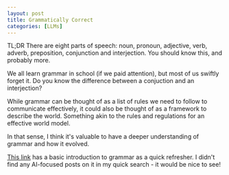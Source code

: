 ```yaml
---
layout: post
title: Grammatically Correct
categories: [LLMs]
---
```


TL;DR There are eight parts of speech: noun, pronoun, adjective, verb, adverb, preposition, conjunction and interjection. You should know this, and probably more.

We all learn grammar in school (if we paid attention), but most of us swiftly forget it. Do you know the difference between a conjuction and an interjection? 

While grammar can be thought of as a list of rules we need to follow to communicate effectively, it could also be thought of as a framework to describe the world. Something akin to the rules and regulations for an effective world model.

In that sense, I think it's valuable to have a deeper understanding of grammar and how it evolved.

[This link](https://www.dailywritingtips.com/english-grammar-101-all-you-need-to-know/) has a basic introduction to grammar as a quick refresher. I didn't find any AI-focused posts on it in my quick search - it  would be nice to see!

